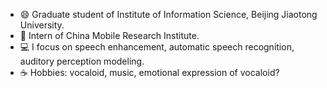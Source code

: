 - 😄 Graduate student of Institute of Information Science, Beijing Jiaotong University.
- 🌱 Intern of China Mobile Research Institute.
- 💻 I focus on speech enhancement, automatic speech recognition, auditory perception modeling.
- ☕ Hobbies: vocaloid, music, emotional expression of vocaloid? 
